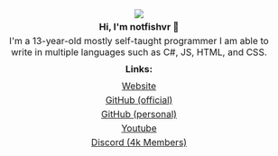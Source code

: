 <div style="text-align: center;">
    <img src="https://discordsvgcreator.pythonanywhere.com/getUserProfile/1180973205658275982?showBanner=false&showID=false" /><br>
    <h3 style="margin: 5px 0;">Hi, I'm notfishvr 👋</h3>
    <p style="margin: 5px 0; font-size: 16px;">I'm a 13-year-old mostly self-taught programmer I am able to <br>write in multiple languages such as C#, JS, HTML, and CSS.</p>
    <h3 style="margin: 10px 0;">Links:</h3>
    <p style="margin: 5px 0; font-size: 16px;"><a href="https://notfishvr.dev" target="_blank">Website</a></p>
    <p style="margin: 5px 0; font-size: 16px;"><a href="https://github.com/official-notfishvr" target="_blank">GitHub (official)</a></p>
    <p style="margin: 5px 0; font-size: 16px;"><a href="https://github.com/notfishvr6969" target="_blank">GitHub (personal)</a></p>
    <p style="margin: 5px 0; font-size: 16px;"><a href="https://www.youtube.com/@notfishvr" target="_blank">Youtube</a></p>
    <p style="margin: 5px 0; font-size: 16px;"><a href="https://discord.gg/nikomods" target="_blank">Discord (4k Members)</a></p>
</div>
